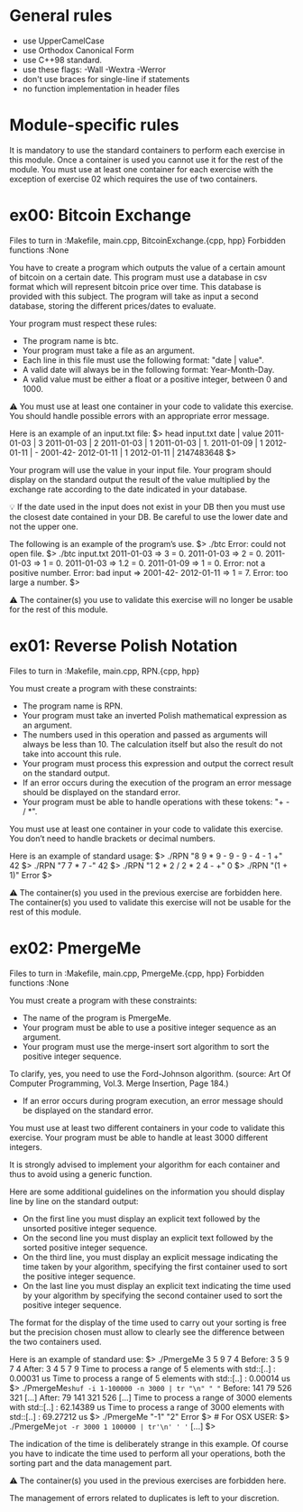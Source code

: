 # General rules
- use UpperCamelCase
- use Orthodox Canonical Form
- use C++98 standard.
- use these flags: -Wall -Wextra -Werror
- don't use braces for single-line if statements
- no function implementation in header files

# Module-specific rules
It is mandatory to use the standard containers to perform each exercise in this module.
Once a container is used you cannot use it for the rest of the module.
You must use at least one container for each exercise with the exception of exercise 02 which requires the use of two containers.

# ex00: Bitcoin Exchange
Files to turn in :Makefile, main.cpp, BitcoinExchange.{cpp, hpp}
Forbidden functions :None

You have to create a program which outputs the value of a certain amount of bitcoin on a certain date.
This program must use a database in csv format which will represent bitcoin price over time.
This database is provided with this subject.
The program will take as input a second database, storing the different prices/dates to evaluate.

Your program must respect these rules:
- The program name is btc.
- Your program must take a file as an argument.
- Each line in this file must use the following format: "date | value".
- A valid date will always be in the following format: Year-Month-Day.
- A valid value must be either a float or a positive integer, between 0 and 1000.

⚠️ You must use at least one container in your code to validate this exercise.
You should handle possible errors with an appropriate error message.

Here is an example of an input.txt file:
$> head input.txt
date | value
2011-01-03 | 3
2011-01-03 | 2
2011-01-03 | 1
2011-01-03 | 1.
2011-01-09 | 1
2012-01-11 | -
2001-42-
2012-01-11 | 1
2012-01-11 | 2147483648
$>

Your program will use the value in your input file.
Your program should display on the standard output the result of the value multiplied by the exchange rate according to the date indicated in your database.

💡 If the date used in the input does not exist in your DB then you must use the closest date contained in your DB.
Be careful to use the lower date and not the upper one.

The following is an example of the program’s use.
$> ./btc
Error: could not open file.
$> ./btc input.txt
2011-01-03 => 3 = 0.
2011-01-03 => 2 = 0.
2011-01-03 => 1 = 0.
2011-01-03 => 1.2 = 0.
2011-01-09 => 1 = 0.
Error: not a positive number.
Error: bad input => 2001-42-
2012-01-11 => 1 = 7.
Error: too large a number.
$>

⚠️ The container(s) you use to validate this exercise will no longer be usable for the rest of this module.


# ex01: Reverse Polish Notation

Files to turn in :Makefile, main.cpp, RPN.{cpp, hpp}

You must create a program with these constraints:
- The program name is RPN.
- Your program must take an inverted Polish mathematical expression as an argument.
- The numbers used in this operation and passed as arguments will always be less than 10.
	The calculation itself but also the result do not take into account this rule.
- Your program must process this expression and output the correct result on the standard output.
- If an error occurs during the execution of the program an error message should be displayed on the standard error.
- Your program must be able to handle operations with these tokens: "+ - / *".

You must use at least one container in your code to validate this exercise.
You don’t need to handle brackets or decimal numbers.

Here is an example of standard usage:
$> ./RPN "8 9 * 9 - 9 - 9 - 4 - 1 +"
42
$> ./RPN "7 7 * 7 -"
42
$> ./RPN "1 2 * 2 / 2 * 2 4 - +"
0
$> ./RPN "(1 + 1)"
Error
$>

⚠️ The container(s) you used in the previous exercise are forbidden here.
The container(s) you used to validate this exercise will not be usable for the rest of this module.

# ex02: PmergeMe
Files to turn in :Makefile, main.cpp, PmergeMe.{cpp, hpp}
Forbidden functions :None

You must create a program with these constraints:
- The name of the program is PmergeMe.
- Your program must be able to use a positive integer sequence as an argument.
- Your program must use the merge-insert sort algorithm to sort the positive integer sequence.

To clarify, yes, you need to use the Ford-Johnson algorithm.
(source: Art Of Computer Programming, Vol.3. Merge Insertion, Page 184.)

- If an error occurs during program execution,
	an error message should be displayed on the standard error.

You must use at least two different containers in your code to validate this exercise.
Your program must be able to handle at least 3000 different integers.

It is strongly advised to implement your algorithm for each container and thus to avoid using a generic function.

Here are some additional guidelines on the information you should display line by line on the standard output:

- On the first line you must display an explicit text followed by the unsorted positive integer sequence.
- On the second line you must display an explicit text followed by the sorted positive integer sequence.
- On the third line, you must display an explicit message indicating the time taken by your algorithm,
	specifying the first container used to sort the positive integer sequence.
- On the last line you must display an explicit text indicating the time used by your algorithm by specifying the second container used to sort the positive integer sequence.

The format for the display of the time used to carry out your sorting is free but the precision chosen must allow to clearly see the difference between the two containers used.

Here is an example of standard use:
$> ./PmergeMe 3 5 9 7 4
Before: 3 5 9 7 4
After: 3 4 5 7 9
Time to process a range of 5 elements with std::[..] : 0.00031 us
Time to process a range of 5 elements with std::[..] : 0.00014 us
$> ./PmergeMe`shuf -i 1-100000 -n 3000 | tr "\n" " "`
Before: 141 79 526 321 [...]
After: 79 141 321 526 [...]
Time to process a range of 3000 elements with std::[..] : 62.14389 us
Time to process a range of 3000 elements with std::[..] : 69.27212 us
$> ./PmergeMe "-1" "2"
Error
$> # For OSX USER:
$> ./PmergeMe`jot -r 3000 1 100000 | tr'\n' ' '`
[...]
$>

The indication of the time is deliberately strange in this example.
Of course you have to indicate the time used to perform all your operations,
both the sorting part and the data management part.

⚠️ The container(s) you used in the previous exercises are forbidden here.

The management of errors related to duplicates is left to your discretion.
